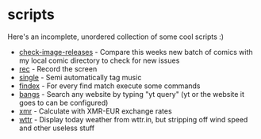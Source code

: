 # scripts

Here's an incomplete, unordered collection of some cool scripts :)

- [check-image-releases](check-image-releases) - Compare this weeks new batch of
  comics with my local comic directory to check for new issues
- [rec](rec) - Record the screen
- [single](music/single) - Semi automatically tag music
- [findex](findex) - For every find match execute some commands
- [bangs](rofi/bangs) - Search any website by typing "yt query"
  (yt or the website it goes to can be configured)
- [xmr](xmr) - Calculate with XMR-EUR exchange rates
- [wttr](weather/wttr) - Display today weather from wttr.in, but
  stripping off wind speed and other useless stuff
